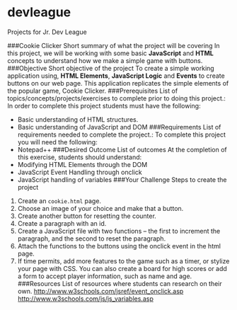 # devleague
Projects for Jr. Dev League

###Cookie Clicker
Short summary of what the project will be covering
In this project, we will be working with some basic **JavaScript** and **HTML** concepts to
understand how we make a simple game with buttons. 
###Objective
Short objective of the project
To create a simple working application using, **HTML Elements**, **JavaScript Logic** and
**Events** to create buttons on our web page. This application replicates the simple elements of the popular game, Cookie Clicker. 
###Prerequisites
List of topics/concepts/projects/exercises to complete prior to doing this project.:
In order to complete this project students must have the following:
- Basic understanding of HTML structures.
- Basic understanding of JavaScript and DOM
###Requirements
List of requirements needed to complete the project.:
To complete this project you will need the following:
- Notepad++
###Desired Outcome
List of outcomes
At the completion of this exercise, students should understand:
- Modifying HTML Elements through the DOM
- JavaScript Event Handling through onclick
- JavaScript handling of variables 
###Your Challenge
Steps to create the project
1. Create an `cookie.html` page.
2. Choose an image of your choice and make that a button. 
3. Create another button for resetting the counter. 
4. Create a paragraph with an id. 
5. Create a JavaScript file with two functions – the first to increment the paragraph, and the second to reset the paragraph. 
6. Attach the functions to the buttons using the onclick event in the html page. 
7. If time permits, add more features to the game such as a timer, or stylize your page with CSS. You can also create a board for high scores or add a form to accept player information, such as name and age. 
###Resources
List of resources where students can research on their own.
http://www.w3schools.com/jsref/event_onclick.asp
http://www.w3schools.com/js/js_variables.asp


